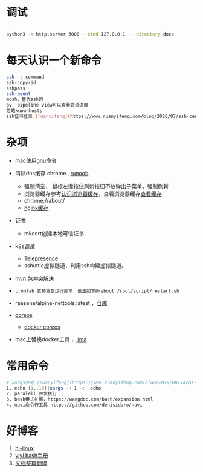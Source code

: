 # 调试

```bash

python3 -m http.server 3000 --bind 127.0.0.1  --directory docs
```

# 每天认识一个新命令

```bash
ssh -t command
ssh-copy-id
sshpass
ssh-agent
mosh，替代ssh的
pv  pipeline view可以查看管道进度
忽略knownhosts
ssh证书登录 [ruanyifeng](https://www.ruanyifeng.com/blog/2020/07/ssh-certificate.html)
```

# 杂项

* [mac使用gnu命令](https://blog.cotes.info/posts/use-gnu-utilities-in-mac/)
* 清除dns缓存 chrome , [runoob](https://www.runoob.com/w3cnote/chrome-clear-dns-cache.html)

  * 强制清空， 鼠标左键按住刷新按钮不放弹出子菜单，强制刷新
  * 浏览器缓存参考[认识浏览器缓存](https://segmentfault.com/a/1190000009970329)，查看浏览器缓存[查看缓存](https://blog.csdn.net/yerenyuan_pku/article/details/88881967)
  * chrome://about/
  * [nginx缓存](https://www.hi-linux.com/posts/64107.html)
* 证书

  * mkcert创建本地可信证书
* k8s调试

  * [Telepresence](https://www.hi-linux.com/posts/21833.html)
  * sshuttle虚拟隧道，利用ssh构建虚拟隧道。
* [mvn 包冲突解决](https://segmentfault.com/a/1190000023446358)
* `crontab 支持重启运行脚本，语法如下@reboot /root/script/restart.sh `
* raesene/alpine-nettools:latest ，[仓库](https://github.com/fedora-cloud/Fedora-Dockerfiles/tree/master/ssh)
* [coreos](https://book.douban.com/subject/26670565/)

  * [docker coreos](https://github.com/wenshunbiao/docker)
* mac上替换docker工具 ，[lima](https://segmentfault.com/a/1190000040633750)

# 常用命令

```bash
# xargs参考 [ruanyifeng](https://www.ruanyifeng.com/blog/2019/08/xargs-tutorial.html)
1. echo {1..10}|xargs -n 1 -t  echo 
2. paralell 并发执行
3. bash模式扩展，https://wangdoc.com/bash/expansion.html
4. navi命令行工具 https://github.com/denisidoro/navi
```

# 好博客

1. [hi-linux](https://www.hi-linux.com/categories/Linux/)
2. [yiyi bash手册](https://yiyibooks.cn/Phiix/bash_reference_manual/bash%E5%8F%82%E8%80%83%E6%96%87%E6%A1%A3.html)
3. [文档整篇翻译](https://zhuanlan.zhihu.com/p/37359779)
